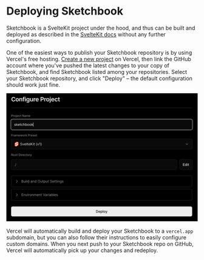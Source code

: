 # Deploying Sketchbook

Sketchbook is a SvelteKit project under the hood, and thus can be built and deployed as described in the [SvelteKit docs](https://kit.svelte.dev/docs/building-your-app) without any further configuration.

One of the easiest ways to publish your Sketchbook repository is by using Vercel's free hosting. [Create a new project](https://vercel.com/new) on Vercel, then link the GitHub account where you've pushed the latest changes to your copy of Sketchbook, and find Sketchbook listed among your repositories. Select your Sketchbook repository, and click "Deploy" – the default configuration should work just fine.

<img src="media/vercel.png" style="width: 600px" />

Vercel will automatically build and deploy your Sketchbook to a `vercel.app` subdomain, but you can also follow their instructions to easily configure custom domains. When you next push to your Sketchbook repo on GitHub, Vercel will automatically pick up your changes and redeploy.
